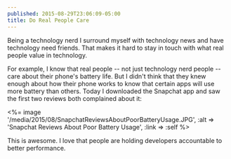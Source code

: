 ```yaml
---
published: 2015-08-29T23:06:09-05:00
title: Do Real People Care
---
```

Being a technology nerd I surround myself with technology news and have technology need friends. That makes it hard to stay in touch with what real people value in technology.

For example, I know that real people -- not just technology nerd people -- care about their phone's battery life. But I didn't think that they knew enough about how their phone works to know that certain apps will use more battery than others. Today I downloaded the Snapchat app and saw the first two reviews both complained about it:

<%= image '/media/2015/08/SnapchatReviewsAboutPoorBatteryUsage.JPG', :alt => 'Snapchat Reviews About Poor Battery Usage', :link => :self %>

This is awesome. I love that people are holding developers accountable to better performance.
